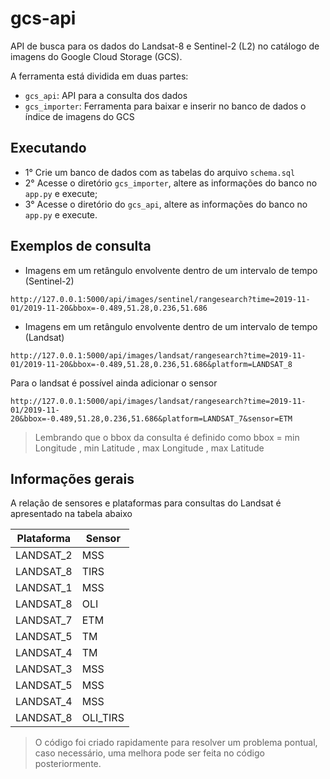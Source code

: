 # gcs-api

API de busca para os dados do Landsat-8 e Sentinel-2 (L2) no catálogo de imagens do Google Cloud Storage (GCS). 

A ferramenta está dividida em duas partes:

- `gcs_api`: API para a consulta dos dados
- `gcs_importer`: Ferramenta para baixar e inserir no banco de dados o índice de imagens do GCS

## Executando

- 1° Crie um banco de dados com as tabelas do arquivo `schema.sql`
- 2° Acesse o diretório `gcs_importer`, altere as informações do banco no `app.py` e execute;
- 3° Acesse o diretório do `gcs_api`, altere as informações do banco no `app.py` e execute.

## Exemplos de consulta

* Imagens em um retângulo envolvente dentro de um intervalo de tempo (Sentinel-2)

```shell
http://127.0.0.1:5000/api/images/sentinel/rangesearch?time=2019-11-01/2019-11-20&bbox=-0.489,51.28,0.236,51.686
```

* Imagens em um retângulo envolvente dentro de um intervalo de tempo (Landsat)

```shell
http://127.0.0.1:5000/api/images/landsat/rangesearch?time=2019-11-01/2019-11-20&bbox=-0.489,51.28,0.236,51.686&platform=LANDSAT_8
```

Para o landsat é possível ainda adicionar o sensor

```shell
http://127.0.0.1:5000/api/images/landsat/rangesearch?time=2019-11-01/2019-11-20&bbox=-0.489,51.28,0.236,51.686&platform=LANDSAT_7&sensor=ETM
```

> Lembrando que o bbox da consulta é definido como bbox = min Longitude , min Latitude , max Longitude , max Latitude 

## Informações gerais

A relação de sensores e plataformas para consultas do Landsat é apresentado na tabela abaixo

| Plataforma | Sensor   |
|------------|----------|
| LANDSAT_2  | MSS      |
| LANDSAT_8  | TIRS     |
| LANDSAT_1  | MSS      |
| LANDSAT_8  | OLI      |
| LANDSAT_7  | ETM      |
| LANDSAT_5  | TM       |
| LANDSAT_4  | TM       |
| LANDSAT_3  | MSS      |
| LANDSAT_5  | MSS      |
| LANDSAT_4  | MSS      |
| LANDSAT_8  | OLI_TIRS |


> O código foi criado rapidamente para resolver um problema pontual, caso necessário, uma melhora pode ser feita no código posteriormente.
